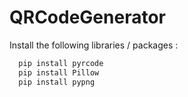 # QRCodeGenerator

Install the following libraries / packages :

```bash
  pip install pyrcode
  pip install Pillow
  pip install pypng
```
